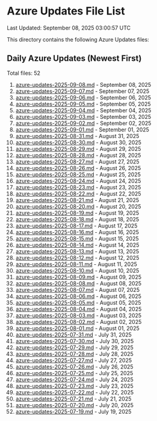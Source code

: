 # Azure Updates File List

Last Updated: September 08, 2025 03:00:57 UTC

This directory contains the following Azure Updates files:

## Daily Azure Updates (Newest First)

Total files: 52

1. [azure-updates-2025-09-08.md](./azure-updates-2025-09-08.md) - September 08, 2025
2. [azure-updates-2025-09-07.md](./azure-updates-2025-09-07.md) - September 07, 2025
3. [azure-updates-2025-09-06.md](./azure-updates-2025-09-06.md) - September 06, 2025
4. [azure-updates-2025-09-05.md](./azure-updates-2025-09-05.md) - September 05, 2025
5. [azure-updates-2025-09-04.md](./azure-updates-2025-09-04.md) - September 04, 2025
6. [azure-updates-2025-09-03.md](./azure-updates-2025-09-03.md) - September 03, 2025
7. [azure-updates-2025-09-02.md](./azure-updates-2025-09-02.md) - September 02, 2025
8. [azure-updates-2025-09-01.md](./azure-updates-2025-09-01.md) - September 01, 2025
9. [azure-updates-2025-08-31.md](./azure-updates-2025-08-31.md) - August 31, 2025
10. [azure-updates-2025-08-30.md](./azure-updates-2025-08-30.md) - August 30, 2025
11. [azure-updates-2025-08-29.md](./azure-updates-2025-08-29.md) - August 29, 2025
12. [azure-updates-2025-08-28.md](./azure-updates-2025-08-28.md) - August 28, 2025
13. [azure-updates-2025-08-27.md](./azure-updates-2025-08-27.md) - August 27, 2025
14. [azure-updates-2025-08-26.md](./azure-updates-2025-08-26.md) - August 26, 2025
15. [azure-updates-2025-08-25.md](./azure-updates-2025-08-25.md) - August 25, 2025
16. [azure-updates-2025-08-24.md](./azure-updates-2025-08-24.md) - August 24, 2025
17. [azure-updates-2025-08-23.md](./azure-updates-2025-08-23.md) - August 23, 2025
18. [azure-updates-2025-08-22.md](./azure-updates-2025-08-22.md) - August 22, 2025
19. [azure-updates-2025-08-21.md](./azure-updates-2025-08-21.md) - August 21, 2025
20. [azure-updates-2025-08-20.md](./azure-updates-2025-08-20.md) - August 20, 2025
21. [azure-updates-2025-08-19.md](./azure-updates-2025-08-19.md) - August 19, 2025
22. [azure-updates-2025-08-18.md](./azure-updates-2025-08-18.md) - August 18, 2025
23. [azure-updates-2025-08-17.md](./azure-updates-2025-08-17.md) - August 17, 2025
24. [azure-updates-2025-08-16.md](./azure-updates-2025-08-16.md) - August 16, 2025
25. [azure-updates-2025-08-15.md](./azure-updates-2025-08-15.md) - August 15, 2025
26. [azure-updates-2025-08-14.md](./azure-updates-2025-08-14.md) - August 14, 2025
27. [azure-updates-2025-08-13.md](./azure-updates-2025-08-13.md) - August 13, 2025
28. [azure-updates-2025-08-12.md](./azure-updates-2025-08-12.md) - August 12, 2025
29. [azure-updates-2025-08-11.md](./azure-updates-2025-08-11.md) - August 11, 2025
30. [azure-updates-2025-08-10.md](./azure-updates-2025-08-10.md) - August 10, 2025
31. [azure-updates-2025-08-09.md](./azure-updates-2025-08-09.md) - August 09, 2025
32. [azure-updates-2025-08-08.md](./azure-updates-2025-08-08.md) - August 08, 2025
33. [azure-updates-2025-08-07.md](./azure-updates-2025-08-07.md) - August 07, 2025
34. [azure-updates-2025-08-06.md](./azure-updates-2025-08-06.md) - August 06, 2025
35. [azure-updates-2025-08-05.md](./azure-updates-2025-08-05.md) - August 05, 2025
36. [azure-updates-2025-08-04.md](./azure-updates-2025-08-04.md) - August 04, 2025
37. [azure-updates-2025-08-03.md](./azure-updates-2025-08-03.md) - August 03, 2025
38. [azure-updates-2025-08-02.md](./azure-updates-2025-08-02.md) - August 02, 2025
39. [azure-updates-2025-08-01.md](./azure-updates-2025-08-01.md) - August 01, 2025
40. [azure-updates-2025-07-31.md](./azure-updates-2025-07-31.md) - July 31, 2025
41. [azure-updates-2025-07-30.md](./azure-updates-2025-07-30.md) - July 30, 2025
42. [azure-updates-2025-07-29.md](./azure-updates-2025-07-29.md) - July 29, 2025
43. [azure-updates-2025-07-28.md](./azure-updates-2025-07-28.md) - July 28, 2025
44. [azure-updates-2025-07-27.md](./azure-updates-2025-07-27.md) - July 27, 2025
45. [azure-updates-2025-07-26.md](./azure-updates-2025-07-26.md) - July 26, 2025
46. [azure-updates-2025-07-25.md](./azure-updates-2025-07-25.md) - July 25, 2025
47. [azure-updates-2025-07-24.md](./azure-updates-2025-07-24.md) - July 24, 2025
48. [azure-updates-2025-07-23.md](./azure-updates-2025-07-23.md) - July 23, 2025
49. [azure-updates-2025-07-22.md](./azure-updates-2025-07-22.md) - July 22, 2025
50. [azure-updates-2025-07-21.md](./azure-updates-2025-07-21.md) - July 21, 2025
51. [azure-updates-2025-07-20.md](./azure-updates-2025-07-20.md) - July 20, 2025
52. [azure-updates-2025-07-19.md](./azure-updates-2025-07-19.md) - July 19, 2025
